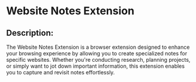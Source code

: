 
# Website Notes Extension

## Description:

The Website Notes Extension is a browser extension designed to enhance your browsing experience by allowing you to create specialized notes for specific websites. Whether you're conducting research, planning projects, or simply want to jot down important information, this extension enables you to capture and revisit notes effortlessly.
